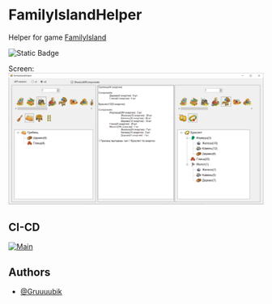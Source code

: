# FamilyIslandHelper

Helper for game [FamilyIsland](https://play.google.com/store/apps/details?id=com.MelsoftGames.FamilyIslandFarm&pcampaignid=web_share)

![Static Badge](https://img.shields.io/badge/Gruuuubik-FamilyIslandHelper-FamilyIslandHelper)

Screen:
![Windows Application](WinFormsScreen1.png "Windows Application")


## CI-CD

[![Main](https://github.com/Gruuuubik/FamilyIslandHelper.Desktop/actions/workflows/desktop.yml/badge.svg?branch=main)](https://github.com/Gruuuubik/FamilyIslandHelper.Desktop/actions/workflows/desktop.yml)


## Authors

- [@Gruuuubik](https://www.github.com/Gruuuubik)
